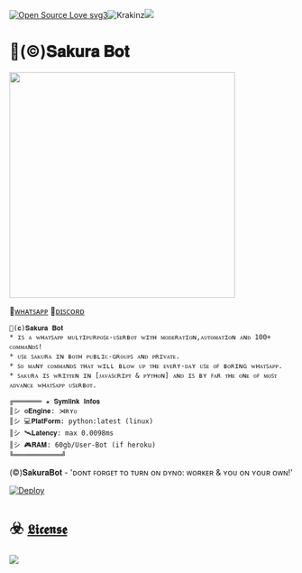 [![Open Source Love svg3](https://badges.frapsoft.com/os/v3/open-source.svg?v=103)](https://github.com/ellerbrock/open-source-badges/)<img align="centre" src="https://img.shields.io/badge/Made%20for-VSCode-1f425f.svg" alt="Krakinz"/><img align="centre" src="https://img.shields.io/badge/Maintained%3F-yes-green.svg"/>

# 🍹(©️)𝐒𝐚𝐤𝐮𝐫𝐚 𝐁𝐨𝐭

<img align="centre"  height="400" src="https://github.com/Krakinz/Sakura/blob/KrakinzLab/Sakura%E2%98%A3%EF%B8%8FReactor/%D6%86%C7%9F%D3%84%CA%8A%CA%80%C7%9F.png">

🔸[ᴡʜᴀᴛꜱᴀᴘᴘ](https://chat.whatsapp.com/LKN8uVBd8ucHRHofz0jBSd) 🔸[ᴅɪꜱᴄᴏʀᴅ](https://discord.gg/xcFN6NDHEV)

```
🍹(𝐜)𝐒𝐚𝐤𝐮𝐫𝐚 𝐁𝐨𝐭
* ɪꜱ ᴀ ᴡʜᴀᴛꜱᴀᴘᴘ ᴍᴜʟᴛɪᴘᴜʀᴘᴏꜱᴇ-ᴜꜱᴇʀʙᴏᴛ ᴡɪᴛʜ ᴍᴏᴅᴇʀᴀᴛɪᴏɴ,ᴀᴜᴛᴏᴍᴀᴛɪᴏɴ ᴀɴᴅ 100+ ᴄᴏᴍᴍᴀɴᴅꜱ!
* ᴜꜱᴇ ꜱᴀᴋᴜʀᴀ ɪɴ ʙᴏᴛʜ ᴘᴜʙʟɪᴄ-ɢʀᴏᴜᴘꜱ ᴀɴᴅ ᴘʀɪᴠᴀᴛᴇ.
* ꜱᴏ ᴍᴀɴʏ ᴄᴏᴍᴍᴀɴᴅꜱ ᴛʜᴀᴛ ᴡɪʟʟ ʙʟᴏᴡ ᴜᴘ ᴛʜᴇ ᴇᴠᴇʀʏ-ᴅᴀʏ ᴜꜱᴇ ᴏꜰ ʙᴏʀɪɴɢ ᴡʜᴀᴛꜱᴀᴘᴘ.
* ꜱᴀᴋᴜʀᴀ ɪꜱ ᴡʀɪᴛᴛᴇɴ ɪɴ [ᴊᴀᴠᴀꜱᴄʀɪᴘᴛ & ᴘʏᴛʜᴏɴ] ᴀɴᴅ ɪꜱ ʙʏ ꜰᴀʀ ᴛʜᴇ ᴏɴᴇ ᴏꜰ ᴍᴏꜱᴛ ᴀᴅᴠᴀɴᴄᴇ ᴡʜᴀᴛꜱᴀᴘᴘ ᴜꜱᴇʀʙᴏᴛ.

╔═══════ ★ 𝐒𝐲𝐦𝐥𝐢𝐧𝐤 𝐈𝐧𝐟𝐨𝐬
║シ︎ ⚙️𝐄𝐧𝐠𝐢𝐧𝐞: ⋊ʀʏᴏ
║シ︎ 💻𝐏𝐥𝐚𝐭𝐅𝐨𝐫𝐦: python:latest (linux)
║シ︎ 🛰️𝐋𝐚𝐭𝐞𝐧𝐜𝐲: max 0.0098ms
║シ︎ 🎮𝐑𝐀𝐌: 60gb/User-Bot (if heroku)
╚════════════╝
```

(©️)𝐒𝐚𝐤𝐮𝐫𝐚𝐁𝐨𝐭 - 'ᴅᴏɴᴛ ꜰᴏʀɢᴇᴛ ᴛᴏ ᴛᴜʀɴ ᴏɴ ᴅʏɴᴏ: ᴡᴏʀᴋᴇʀ & ʏᴏᴜ ᴏɴ ʏᴏᴜʀ ᴏᴡɴ!'

[![Deploy](https://www.herokucdn.com/deploy/button.svg)](https://heroku.com/deploy?template=https://github.com/Krakinz/Sakura.git/tree/KrakinzLab)

# ☣️ [`𝕷𝖎𝖈𝖊𝖓𝖘𝖊`](LICENSE)

<img align="centre"  src="https://i.postimg.cc/4dQvSpCZ/image.gif">
